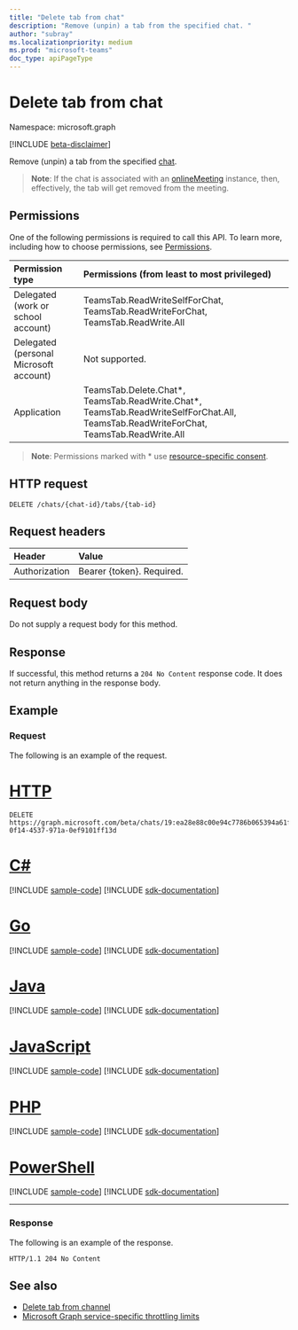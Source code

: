 ```yaml
---
title: "Delete tab from chat"
description: "Remove (unpin) a tab from the specified chat. "
author: "subray"
ms.localizationpriority: medium
ms.prod: "microsoft-teams"
doc_type: apiPageType
---
```


# Delete tab from chat

Namespace: microsoft.graph

[!INCLUDE [beta-disclaimer](../../includes/beta-disclaimer.md)]

Remove (unpin) a tab from the specified [chat](../resources/chat.md). 

> **Note**: If the chat is associated with an [onlineMeeting](../resources/onlinemeeting.md) instance, then, effectively, the tab will get removed from the meeting.

## Permissions
One of the following permissions is required to call this API. To learn more, including how to choose permissions, see [Permissions](/graph/permissions-reference).

|Permission type      | Permissions (from least to most privileged)              |
|:--------------------|:---------------------------------------------------------|
|Delegated (work or school account) | TeamsTab.ReadWriteSelfForChat, TeamsTab.ReadWriteForChat, TeamsTab.ReadWrite.All |
|Delegated (personal Microsoft account) | Not supported.    |
|Application | TeamsTab.Delete.Chat*, TeamsTab.ReadWrite.Chat*, TeamsTab.ReadWriteSelfForChat.All, TeamsTab.ReadWriteForChat, TeamsTab.ReadWrite.All |

> **Note**: Permissions marked with * use [resource-specific consent](/microsoftteams/platform/graph-api/rsc/resource-specific-consent).

## HTTP request
<!-- { "blockType": "ignored" } -->
```http
DELETE /chats/{chat-id}/tabs/{tab-id}
```

## Request headers
| Header       | Value |
|:---------------|:--------|
| Authorization  | Bearer {token}. Required.  |

## Request body
Do not supply a request body for this method.

## Response

If successful, this method returns a `204 No Content` response code. It does not return anything in the response body.

## Example
### Request
The following is an example of the request.

# [HTTP](#tab/http)
<!-- {
  "blockType": "request",
  "name": "delete_tab_in_chat",
  "sampleKeys": ["19:ea28e88c00e94c7786b065394a61f296@thread.v2", "d731fca0-0f14-4537-971a-0ef9101ff13d"]
}-->
```http
DELETE https://graph.microsoft.com/beta/chats/19:ea28e88c00e94c7786b065394a61f296@thread.v2/tabs/d731fca0-0f14-4537-971a-0ef9101ff13d
```

# [C#](#tab/csharp)
[!INCLUDE [sample-code](../includes/snippets/csharp/delete-tab-in-chat-csharp-snippets.md)]
[!INCLUDE [sdk-documentation](../includes/snippets/snippets-sdk-documentation-link.md)]

# [Go](#tab/go)
[!INCLUDE [sample-code](../includes/snippets/go/delete-tab-in-chat-go-snippets.md)]
[!INCLUDE [sdk-documentation](../includes/snippets/snippets-sdk-documentation-link.md)]

# [Java](#tab/java)
[!INCLUDE [sample-code](../includes/snippets/java/delete-tab-in-chat-java-snippets.md)]
[!INCLUDE [sdk-documentation](../includes/snippets/snippets-sdk-documentation-link.md)]

# [JavaScript](#tab/javascript)
[!INCLUDE [sample-code](../includes/snippets/javascript/delete-tab-in-chat-javascript-snippets.md)]
[!INCLUDE [sdk-documentation](../includes/snippets/snippets-sdk-documentation-link.md)]

# [PHP](#tab/php)
[!INCLUDE [sample-code](../includes/snippets/php/delete-tab-in-chat-php-snippets.md)]
[!INCLUDE [sdk-documentation](../includes/snippets/snippets-sdk-documentation-link.md)]

# [PowerShell](#tab/powershell)
[!INCLUDE [sample-code](../includes/snippets/powershell/delete-tab-in-chat-powershell-snippets.md)]
[!INCLUDE [sdk-documentation](../includes/snippets/snippets-sdk-documentation-link.md)]

---

### Response
The following is an example of the response.

<!-- {
  "blockType": "response",
}
-->

```http
HTTP/1.1 204 No Content
```

## See also

- [Delete tab from channel](channel-delete-tabs.md)
- [Microsoft Graph service-specific throttling limits](/graph/throttling-limits#microsoft-teams-service-limits)

<!-- uuid: 8fcb5dbc-d5aa-4681-8e31-b001d5168d79
2015-10-25 14:57:30 UTC -->
<!--
{
  "type": "#page.annotation",
  "description": "Delete tab from chat",
  "keywords": "",
  "section": "documentation",
  "tocPath": "",
  "suppressions": []
}
-->
